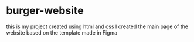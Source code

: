 # burger-website
this is my project created using html and css
I created the main page of the website based on the template made in Figma

